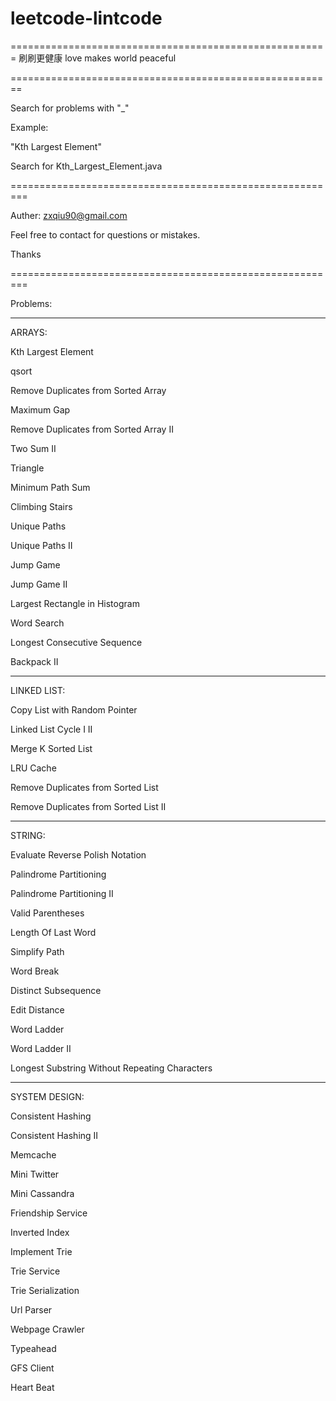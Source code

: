 # leetcode-lintcode
=======================================================
刷刷更健康
love makes world peaceful

========================================================

Search for problems with "_"

Example:

"Kth Largest Element"

Search for Kth_Largest_Element.java



=========================================================

Auther: zxqiu90@gmail.com

Feel free to contact for questions or mistakes.

Thanks


=========================================================


Problems:

---------------------------------------------------------

ARRAYS:

Kth Largest Element

qsort

Remove Duplicates from Sorted Array

Maximum Gap

Remove Duplicates from Sorted Array II

Two Sum II

Triangle

Minimum Path Sum

Climbing Stairs

Unique Paths

Unique Paths II

Jump Game

Jump Game II

Largest Rectangle in Histogram

Word Search

Longest Consecutive Sequence

Backpack II

---------------------------------------------------------

LINKED LIST:

Copy List with Random Pointer

Linked List Cycle I II

Merge K Sorted List

LRU Cache

Remove Duplicates from Sorted List

Remove Duplicates from Sorted List II

---------------------------------------------------------

STRING:

Evaluate Reverse Polish Notation

Palindrome Partitioning

Palindrome Partitioning II

Valid Parentheses

Length Of Last Word

Simplify Path

Word Break

Distinct Subsequence

Edit Distance

Word Ladder

Word Ladder II

Longest Substring Without Repeating Characters

---------------------------------------------------------

SYSTEM DESIGN:

Consistent Hashing

Consistent Hashing II

Memcache

Mini Twitter

Mini Cassandra

Friendship Service

Inverted Index

Implement Trie

Trie Service

Trie Serialization

Url Parser

Webpage Crawler

Typeahead

GFS Client

Heart Beat
